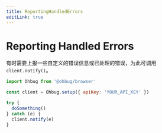 ```yaml
---
title: ReportingHandledErrors
editLink: true
---
```


# Reporting Handled Errors

有时需要上报一些自定义的错误信息或已处理的错误，为此可调用 `client.notify()`。

```javascript
import Ohbug from '@ohbug/browser'

const client = Ohbug.setup({ apiKey: 'YOUR_API_KEY' })

try {
  doSomething()
} catch (e) {
  client.notify(e)
}
```
